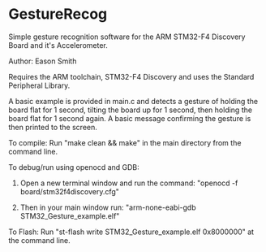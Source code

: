 # GestureRecog
Simple gesture recognition software for the ARM STM32-F4 Discovery Board and it's Accelerometer. 

Author: Eason Smith  

Requires the ARM toolchain, STM32-F4 Discovery and uses the Standard Peripheral Library.

A basic example is provided in main.c and detects a gesture of holding the board flat for 1 second, 
tilting the board up for 1 second, then holding the board flat for 1 second again. A basic message 
confirming the gesture is then printed to the screen.

To compile:
Run "make clean && make" in the main directory from the command line.

To debug/run using openocd and GDB:

1. Open a new terminal window and run the command:
"openocd -f board/stm32f4discovery.cfg"

2. Then in your main window run:
"arm-none-eabi-gdb STM32_Gesture_example.elf"

To Flash:
Run "st-flash write STM32_Gesture_example.elf 0x8000000" at the command line.

